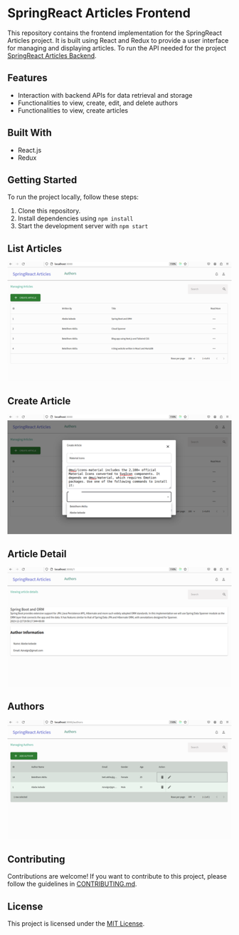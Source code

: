 
# SpringReact Articles Frontend

This repository contains the frontend implementation for the SpringReact Articles project. It is built using React and Redux to provide a user interface for managing and displaying articles.
To run the API needed for the project [SpringReact Articles Backend](https://github.com/worashf/springreact-articles-backend).

## Features


- Interaction with backend APIs for data retrieval and storage
- Functionalities to view, create, edit, and delete authors
- Functionalities to view, create articles


## Built With

- React.js
- Redux

## Getting Started

To run the project locally, follow these steps:

1. Clone this repository.
2. Install dependencies using `npm install`
3. Start the development server with `npm start`

##   List Articles
![screenshots](screenshots/list_article.png)

##  Create Article
![screenshots](screenshots/add_article.png)

##  Article Detail
![screenshots](screenshots/article_dtail.png)

## Authors
![screenshots](screenshots/authors.png)




## Contributing

Contributions are welcome! If you want to contribute to this project, please follow the guidelines in [CONTRIBUTING.md](CONTRIBUTING.md).

## License

This project is licensed under the [MIT License](LICENSE).
